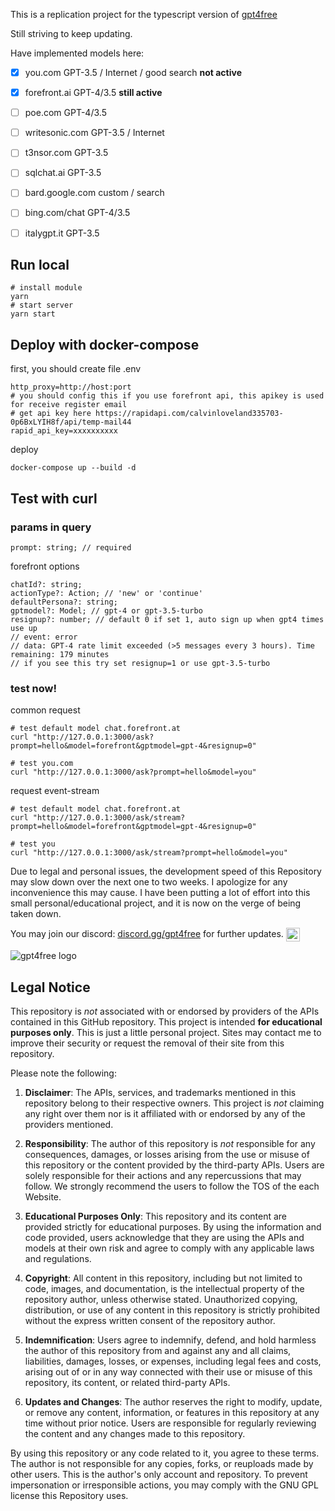 This is a replication project for the typescript version of [gpt4free](https://github.com/xtekky/gpt4free)

Still striving to keep updating.

Have implemented models here:
- [x] you.com	GPT-3.5 / Internet / good search **not active**
- [x] forefront.ai	GPT-4/3.5 **still active**
- [ ] poe.com	GPT-4/3.5
- [ ] writesonic.com	GPT-3.5 / Internet
- [ ] t3nsor.com	GPT-3.5
- [ ] sqlchat.ai	GPT-3.5
- [ ] bard.google.com	custom / search
- [ ] bing.com/chat	GPT-4/3.5
- [ ] italygpt.it	GPT-3.5


## Run local

```shell
# install module
yarn
# start server
yarn start
```

## Deploy with docker-compose

first, you should create file .env
```env
http_proxy=http://host:port
# you should config this if you use forefront api, this apikey is used for receive register email
# get api key here https://rapidapi.com/calvinloveland335703-0p6BxLYIH8f/api/temp-mail44
rapid_api_key=xxxxxxxxxx
```
deploy
```
docker-compose up --build -d
```

## Test with curl

### params in query

```
prompt: string; // required
```

forefront options
```
chatId?: string;
actionType?: Action; // 'new' or 'continue'
defaultPersona?: string;
gptmodel?: Model; // gpt-4 or gpt-3.5-turbo
resignup?: number; // default 0 if set 1, auto sign up when gpt4 times use up
// event: error
// data: GPT-4 rate limit exceeded (>5 messages every 3 hours). Time remaining: 179 minutes
// if you see this try set resignup=1 or use gpt-3.5-turbo
```

### test now!

common request
```shell
# test default model chat.forefront.at
curl "http://127.0.0.1:3000/ask?prompt=hello&model=forefront&gptmodel=gpt-4&resignup=0"

# test you.com
curl "http://127.0.0.1:3000/ask?prompt=hello&model=you"
```

request event-stream 
```shell
# test default model chat.forefront.at
curl "http://127.0.0.1:3000/ask/stream?prompt=hello&model=forefront&gptmodel=gpt-4&resignup=0"

# test you
curl "http://127.0.0.1:3000/ask/stream?prompt=hello&model=you"
```

Due to legal and personal issues, the development speed of this Repository may slow down over the next one to two weeks. I apologize for any inconvenience this may cause. I have been putting a lot of effort into this small personal/educational project, and it is now on the verge of being taken down.

<p>You may join our discord: <a href="https://discord.com/invite/gpt4free">discord.gg/gpt4free<a> for further updates. <a href="https://discord.gg/gpt4free"><img align="center" alt="gpt4free Discord" width="22px" src="https://raw.githubusercontent.com/peterthehan/peterthehan/master/assets/discord.svg" /></a></p>


<img alt="gpt4free logo" src="https://user-images.githubusercontent.com/98614666/233799515-1a7cb6a3-b17f-42c4-956d-8d2a0664466f.png">

## Legal Notice <a name="legal-notice"></a>

This repository is _not_ associated with or endorsed by providers of the APIs contained in this GitHub repository. This project is intended **for educational purposes only**. This is just a little personal project. Sites may contact me to improve their security or request the removal of their site from this repository.

Please note the following:

1. **Disclaimer**: The APIs, services, and trademarks mentioned in this repository belong to their respective owners. This project is _not_ claiming any right over them nor is it affiliated with or endorsed by any of the providers mentioned.

2. **Responsibility**: The author of this repository is _not_ responsible for any consequences, damages, or losses arising from the use or misuse of this repository or the content provided by the third-party APIs. Users are solely responsible for their actions and any repercussions that may follow. We strongly recommend the users to follow the TOS of the each Website.

3. **Educational Purposes Only**: This repository and its content are provided strictly for educational purposes. By using the information and code provided, users acknowledge that they are using the APIs and models at their own risk and agree to comply with any applicable laws and regulations.

4. **Copyright**: All content in this repository, including but not limited to code, images, and documentation, is the intellectual property of the repository author, unless otherwise stated. Unauthorized copying, distribution, or use of any content in this repository is strictly prohibited without the express written consent of the repository author.

5. **Indemnification**: Users agree to indemnify, defend, and hold harmless the author of this repository from and against any and all claims, liabilities, damages, losses, or expenses, including legal fees and costs, arising out of or in any way connected with their use or misuse of this repository, its content, or related third-party APIs.

6. **Updates and Changes**: The author reserves the right to modify, update, or remove any content, information, or features in this repository at any time without prior notice. Users are responsible for regularly reviewing the content and any changes made to this repository.

By using this repository or any code related to it, you agree to these terms. The author is not responsible for any copies, forks, or reuploads made by other users. This is the author's only account and repository. To prevent impersonation or irresponsible actions, you may comply with the GNU GPL license this Repository uses.
